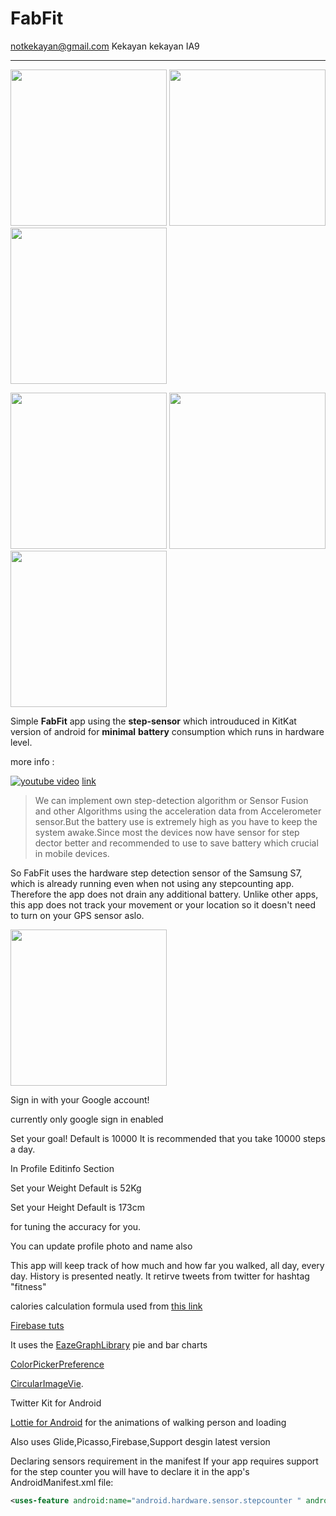 # FabFit
notkekayan@gmail.com Kekayan kekayan IA9
***

<p float="left">
  <img src="https://github.com/kekayan/FabFit/raw/master/screenshots/steps.png" width="250" />
  <img src="https://github.com/kekayan/FabFit/raw/master/screenshots/tweets.png" width="250" /> 
  <img src="https://github.com/kekayan/FabFit/raw/master/screenshots/histroy.png" width="250" />
</p>
<p float="left">
  <img src="https://github.com/kekayan/FabFit/raw/master/screenshots/editprofile.png" width="250" />
  <img src="https://github.com/kekayan/FabFit/raw/master/screenshots/profile.png" width="250" /> 
  <img src="https://github.com/kekayan/FabFit/raw/master/screenshots/settings.png" width="250" />
</p>



Simple 	**FabFit** app using the 	**step-sensor**  which introuduced in KitKat version of android for 	**minimal** **battery** consumption which runs in hardware level.

more info : 

[![youtube video](https://img.youtube.com/vi/yv9jskPvLUc/mqdefault.jpg)](http://www.youtube.com/watch?v=yv9jskPvLUc)
[link](https://www.youtube.com/watch?v=yv9jskPvLUc)
>We can implement  own step-detection algorithm or  Sensor Fusion and other Algorithms using the acceleration data from Accelerometer sensor.But the battery use is extremely high as you have to keep the system awake.Since most the devices now have sensor for step dector better and recommended to use to save battery which crucial in mobile devices.


So FabFit uses the hardware step detection sensor of the Samsung S7, which is already running even when not using any stepcounting app. Therefore the app does not drain any additional battery. Unlike other apps, this app does not track your movement or your location so it doesn't need to turn on your GPS sensor aslo.



<p><img src="https://github.com/kekayan/FabFit/raw/master/screenshots/login.png" width="250" /></p>
Sign in with your Google account!

currently only google sign in enabled

Set your goal! Default is 10000 It is recommended that you take 10000 steps a day.



In Profile Editinfo Section



Set your Weight Default is 52Kg

Set your Height Default is 173cm

for tuning the accuracy for you.

You can update profile photo and name also


This app will keep track of how much and how far you walked, all day, every day. History is presented neatly.
It retirve tweets from twitter for hashtag "fitness"


calories calculation formula used from [this link](https://fitness.stackexchange.com/a/25500)

[Firebase tuts](https://www.firebase.com/docs/android/guide/saving-data.html)


It uses the 
[EazeGraphLibrary](https://github.com/blackfizz/EazeGraph)  pie and bar charts

[ColorPickerPreference](https://github.com/attenzione/android-ColorPickerPreference)

[CircularImageVie](https://github.com/lopspower/CircularImageView).

Twitter Kit for Android 

[Lottie for Android](https://github.com/airbnb/lottie-android) for the animations of walking person and loading 

Also uses Glide,Picasso,Firebase,Support desgin latest version


Declaring sensors requirement in the manifest
If your app requires support for the step counter you will have to declare it in the app's AndroidManifest.xml file:
```xml
<uses-feature android:name="android.hardware.sensor.stepcounter " android:required="true"/>```
